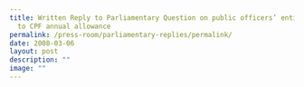 ```yaml
---
title: Written Reply to Parliamentary Question on public officers’ entitlement
  to CPF annual allowance
permalink: /press-room/parliamentary-replies/permalink/
date: 2008-03-06
layout: post
description: ""
image: ""
---
```

